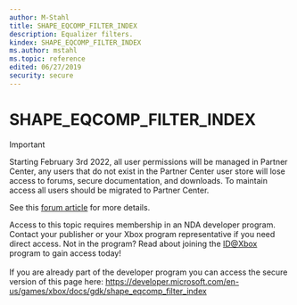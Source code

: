 ```yaml
---
author: M-Stahl
title: SHAPE_EQCOMP_FILTER_INDEX
description: Equalizer filters.
kindex: SHAPE_EQCOMP_FILTER_INDEX
ms.author: mstahl
ms.topic: reference
edited: 06/27/2019
security: secure
---
```


# SHAPE_EQCOMP_FILTER_INDEX
> [!IMPORTANT]
> Starting February 3rd 2022, all user permissions will be managed in Partner Center, any users that do not exist in the Partner Center user store will lose access to forums, secure documentation, and downloads. To maintain access all users should be migrated to Partner Center. <p></p>See this <a href="https://forums.xboxlive.com/articles/132187/breaking-change-user-access-for-forums-secure-docu.html">forum article</a> for more details.  

 Access to this topic requires membership in an NDA developer program. Contact your publisher or your Xbox program representative if you need direct access. Not in the program? Read about joining the <a href="https://www.xbox.com/Developers/id">ID@Xbox</a> program to gain access today!  <br/><br/>If you are already part of the developer program you can access the secure version of this page here: <a target="_blank" href="https://developer.microsoft.com/en-us/games/xbox/docs/gdk/shape_eqcomp_filter_index">https://developer.microsoft.com/en-us/games/xbox/docs/gdk/shape_eqcomp_filter_index</a>